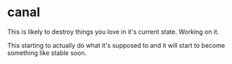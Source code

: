# canal

This is likely to destroy things you love in it's current state. Working on it.

This starting to actually do what it's supposed to and it will start to become
something like stable soon.